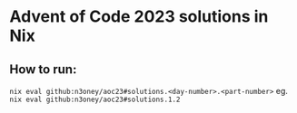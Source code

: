 # Advent of Code 2023 solutions in Nix

## How to run:

`nix eval github:n3oney/aoc23#solutions.<day-number>.<part-number>`
eg.
`nix eval github:n3oney/aoc23#solutions.1.2`
